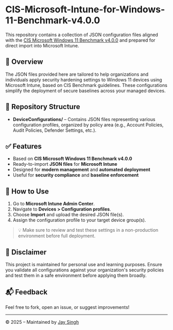 # CIS-Microsoft-Intune-for-Windows-11-Benchmark-v4.0.0

This repository contains a collection of JSON configuration files aligned with the [CIS Microsoft Windows 11 Benchmark v4.0.0](https://www.cisecurity.org/benchmark/microsoft_windows_11) and prepared for direct import into Microsoft Intune.

## 📄 Overview

The JSON files provided here are tailored to help organizations and individuals apply security hardening settings to Windows 11 devices using Microsoft Intune, based on CIS Benchmark guidelines. These configurations simplify the deployment of secure baselines across your managed devices.

## 📁 Repository Structure

- **DeviceConfigurations/** – Contains JSON files representing various configuration profiles, organized by policy area (e.g., Account Policies, Audit Policies, Defender Settings, etc.).

## ✅ Features

- Based on **CIS Microsoft Windows 11 Benchmark v4.0.0**
- Ready-to-import **JSON files** for **Microsoft Intune**
- Designed for **modern management** and **automated deployment**
- Useful for **security compliance** and **baseline enforcement**

## 🚀 How to Use

1. Go to **Microsoft Intune Admin Center**.
2. Navigate to **Devices > Configuration profiles**.
3. Choose **Import** and upload the desired JSON file(s).
4. Assign the configuration profile to your target device group(s).

> 💡 Make sure to review and test these settings in a non-production environment before full deployment.

## 📌 Disclaimer

This project is maintained for personal use and learning purposes. Ensure you validate all configurations against your organization's security policies and test them in a safe environment before applying them broadly.

## 📬 Feedback

Feel free to fork, open an issue, or suggest improvements!

---

© 2025 – Maintained by [Jay Singh](https://www.linkedin.com/in/j-singh/)

